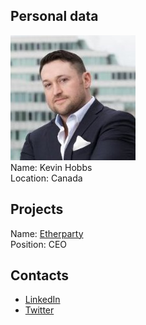 ## Personal data
![hobbs photo](photo/kevin_hobbs.jpg)  
Name: Kevin Hobbs  
Location: Canada
## Projects 
Name: [Etherparty](../projects/etherparty.md)  
Position: CEO
## Contacts
* [LinkedIn](https://ca.linkedin.com/in/kevinhobbs007)    
* [Twitter](https://twitter.com/vanbexk?lang=en)
